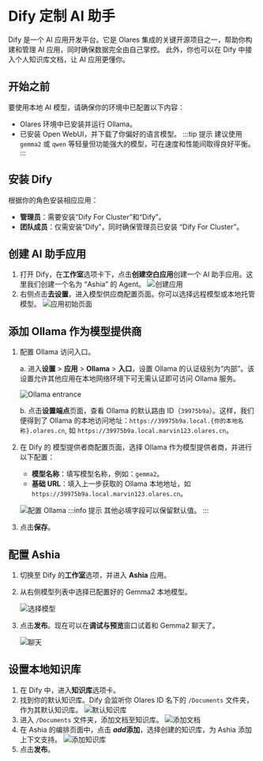 # Dify 定制 AI 助手
Dify 是一个 AI 应用开发平台。它是 Olares 集成的关键开源项目之一，帮助你构建和管理 AI 应用，同时确保数据完全由自己掌控。
此外，你也可以在 Dify 中接入个人知识库文档，让 AI 应用更懂你。

## 开始之前
要使用本地 AI 模型，请确保你的环境中已配置以下内容：
- Olares 环境中已安装并运行 Ollama。
- 已安装 Open WebUI，并下载了你偏好的语言模型。
  :::tip 提示
  建议使用 `gemma2` 或 `qwen` 等轻量但功能强大的模型，可在速度和性能间取得良好平衡。
  :::

## 安装 Dify
根据你的角色安装相应应用：
* **管理员**：需要安装“Dify For Cluster”和“Dify”。
* **团队成员**：仅需安装“Dify”，同时确保管理员已安装 “Dify For Cluster”。

## 创建 AI 助手应用
1. 打开 Dify，在**工作室**选项卡下，点击**创建空白应用**创建一个 AI 助手应用。这里我们创建一个名为 “Ashia” 的 Agent。
   ![创建应用](/images/zh/manual/use-cases/dify-create-app.png#bordered)
2. 右侧点击**去设置**，进入模型供应商配置页面。你可以选择远程模型或本地托管模型。
   ![应用初始页面](/images/zh/manual/use-cases/dify-app-init.png#bordered)

## 添加 Ollama 作为模型提供商
1. 配置 Ollama 访问入口。
   
   a. 进入**设置** > **应用** > **Ollama** > **入口**，设置 Ollama 的认证级别为“内部”。该设置允许其他应用在本地网络环境下可无需认证即可访问 Ollama 服务。
   
   ![Ollama entrance](/images/zh/manual/use-cases/dify-ollama-entrance.png#bordered)

   b. 点击**设置端点**页面，查看 Ollama 的默认路由 ID（`39975b9a`）。这样，我们便得到了 Ollama 的本地访问地址：`https://39975b9a.local.{你的本地名称}.olares.cn`, 如 `https://39975b9a.local.marvin123.olares.cn`。

2. 在 Dify 的 模型提供者商配置页面，选择 Ollama 作为模型提供者商，并进行以下配置：
    - **模型名称**：填写模型名称，例如：`gemma2`。
    - **基础 URL**：填入上一步获取的 Ollama 本地地址，如 `https://39975b9a.local.marvin123.olares.cn`。
   
    ![配置 Ollama](/images/zh/manual/use-cases/dify-add-gemma2.png#bordered)
      :::info 提示
      其他必填字段可以保留默认值。
      :::
3. 点击**保存**。

## 配置 Ashia
1. 切换至 Dify 的**工作室**选项，并进入 **Ashia** 应用。
2. 从右侧模型列表中选择已配置好的 Gemma2 本地模型。

   ![选择模型](/images/zh/manual/use-cases/dify-select-model.png#bordered)
3. 点击**发布**。现在可以在**调试与预览**窗口试着和 Gemma2 聊天了。

   ![聊天](/images/zh/manual/use-cases/dify-chat-with-ashia.png#bordered)

## 设置本地知识库
1. 在 Dify 中，进入**知识库**选项卡。
2. 找到你的默认知识库。Dify 会监听你 Olares ID 名下的 `/Documents` 文件夹，作为其默认知识库。
    ![默认知识库](/images/zh/manual/use-cases/dify-default-knowledge-base.png#bordered)
3. 进入 `/Documents` 文件夹，添加文档至知识库。
   ![添加文档](/images/zh/manual/use-cases/dify-add-kb-file.png#bordered)
4. 在 Ashia 的编排页面中，点击 **<i class="material-symbols-outlined">add</i>添加**，选择创建的知识库，为 Ashia 添加上下文支持。
   ![添加知识库](/images/zh/manual/use-cases/dify-add-knowledge-base.png#bordered)
5. 点击**发布**。
